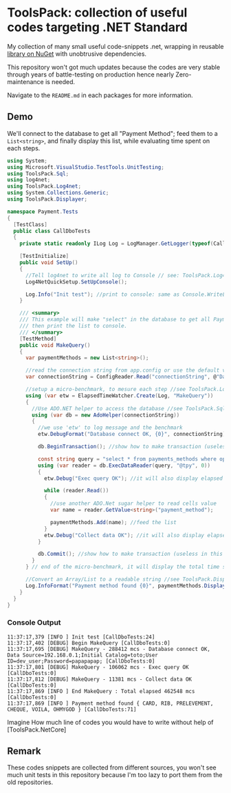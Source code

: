 # ToolsPack: collection of useful codes targeting .NET Standard

My collection of many small useful code-snippets .net, wrapping in reusable [library on NuGet](https://www.nuget.org/profiles/duongphuhiep) with unobtrusive dependencies.

This repository won't got much updates because the codes are very stable through years of battle-testing on production hence nearly Zero-maintenance is needed.

Navigate to the `README.md` in each packages for more information.

## Demo

We'll connect to the database to get all "Payment Method"; feed them to a `List<string>`, and finally display this list, while evaluating time spent on each steps.

```csharp
using System;
using Microsoft.VisualStudio.TestTools.UnitTesting;
using ToolsPack.Sql;
using log4net;
using ToolsPack.Log4net;
using System.Collections.Generic;
using ToolsPack.Displayer;

namespace Payment.Tests
{
  [TestClass]
  public class CallDboTests
  {
    private static readonly ILog Log = LogManager.GetLogger(typeof(CallDboTests));

    [TestInitialize]
    public void SetUp()
    {
      //Tell log4net to write all log to Console // see: ToolsPack.Log4net
      Log4NetQuickSetup.SetUpConsole();

      Log.Info("Init test"); //print to console: same as Console.WriteLine("Init test")
    }

    /// <summary>
    /// This example will make "select" in the database to get all Payment Method Name to a list
    /// then print the list to console.
    /// </summary>
    [TestMethod]
    public void MakeQuery()
    {
      var paymentMethods = new List<string>();

      //read the connection string from app.config or use the default value //see ToolsPack.Config
      var connectionString = ConfigReader.Read("connectionString", @"Data Source=192.168.0.1;Initial Catalog=toto;User ID=dev_user;Password=papapapap;");

      //setup a micro-benchmark, to mesure each step //see ToolsPack.Log4net
      using (var etw = ElapsedTimeWatcher.Create(Log, "MakeQuery"))
      {
        //Use ADO.NET helper to access the database //see ToolsPack.Sql
        using (var db = new AdoHelper(connectionString))
        {
          //we use 'etw' to log message and the benchmark
          etw.DebugFormat("Database connect OK, {0}", connectionString); //it will also display elapsed time to connect to database

          db.BeginTransaction(); //show how to make transaction (useless in this example)

          const string query = "select * from payments_methods where operation_type=@tpy";
          using (var reader = db.ExecDataReader(query, "@tpy", 0))
          {
            etw.Debug("Exec query OK"); //it will also display elapsed time to execute the query

            while (reader.Read())
            {
              //use another ADO.Net sugar helper to read cells value
              var name = reader.GetValue<string>("payment_method");

              paymentMethods.Add(name); //feed the list
            }
            etw.Debug("Collect data OK"); //it will also display elapsed time to read all the rows
          }

          db.Commit(); //show how to make transaction (useless in this example)
        }
      } // end of the micro-benchmark, it will display the total time spent in this block

      //Convert an Array/List to a readable string //see ToolsPack.Displayer
      Log.InfoFormat("Payment method found {0}", paymentMethods.Display());
    }
  }
}
```

### Console Output

```
11:37:17,379 [INFO ] Init test [CallDboTests:24]
11:37:17,402 [DEBUG] Begin MakeQuery [CallDboTests:0]
11:37:17,695 [DEBUG] MakeQuery - 288412 mcs - Database connect OK, Data Source=192.168.0.1;Initial Catalog=toto;User ID=dev_user;Password=papapapap; [CallDboTests:0]
11:37:17,801 [DEBUG] MakeQuery - 106062 mcs - Exec query OK [CallDboTests:0]
11:37:17,812 [DEBUG] MakeQuery - 11381 mcs - Collect data OK [CallDboTests:0]
11:37:17,869 [INFO ] End MakeQuery : Total elapsed 462548 mcs [CallDboTests:0]
11:37:17,869 [INFO ] Payment method found { CARD, RIB, PRELEVEMENT, CHEQUE, VOILA, OHMYGOD } [CallDboTests:71]
```

Imagine How much line of codes you would have to write without help of [ToolsPack.NetCore]

## Remark

These codes snippets are collected from different sources, you won't see much unit tests in this repository because I'm too lazy to port them from the old repositories.
